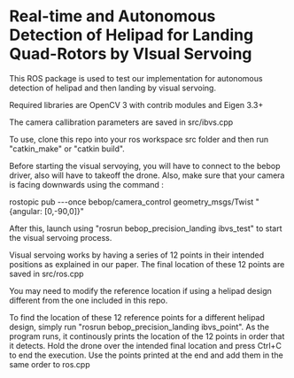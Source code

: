 # Real-time and Autonomous Detection of Helipad for Landing Quad-Rotors by VIsual Servoing

This ROS package is used to test our implementation for autonomous detection of helipad and then landing by visual servoing. 

Required libraries are OpenCV 3 with contrib modules and Eigen 3.3+ 

The camera callibration parameters are saved in src/ibvs.cpp

To use, clone this repo into your ros workspace src folder and then run "catkin_make" or "catkin build".

Before starting the visual servoying, you will have to connect to the bebop driver, also will have to takeoff the drone. Also, make sure that your camera is facing downwards using the command : 

rostopic pub ---once bebop/camera_control geometry_msgs/Twist "{angular: [0,-90,0]}"

After this, launch using "rosrun bebop_precision_landing ibvs_test" to start the visual servoing process.

Visual servoing works by having a series of 12 points in their intended positions as explained in our paper. The final location of these 12 points are saved in src/ros.cpp

You may need to modify the reference location if using a helipad design different from the one included in this repo.

To find the location of these 12 reference points for a different helipad design, simply run "rosrun bebop_precision_landing ibvs_point". As the program runs, it continously prints the location of the 12 points in order that it detects. Hold the drone over the intended final location and press Ctrl+C to end the execution. Use the points printed at the end and add them in the same order to ros.cpp



